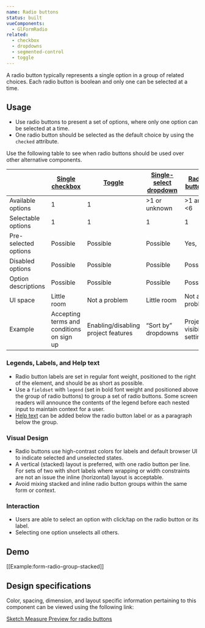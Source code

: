 ```yaml
---
name: Radio buttons
status: built
vueComponents:
  - GlFormRadio
related:
  - checkbox
  - dropdowns
  - segmented-control
  - toggle
---
```


A radio button typically represents a single option in a group of related choices. Each radio button is boolean and only one can be selected at a time.

## Usage

- Use radio buttons to present a set of options, where only one option can be selected at a time.
- One radio button should be selected as the default choice by using the `checked` attribute.

Use the following table to see when radio buttons should be used over other alternative components.

|                      | [Single checkbox](/components/checkbox) | [Toggle](/components/toggle)        | [Single-select dropdown](/components/dropdowns) | [Radio buttons](/components/radio-button) | [Segmented control](/components/segmented-control) | [Multiple checkboxes](/components/checkbox)    | [Multi-select dropdown](/components/dropdowns) |
| -------------------- | ----------------------------------------- | ----------------------------------- | ----------------------------------------------- | ----------------------------------------- | -------------------------------------------------- | ------------------------------------------------ | ---------------------------------------------- |
| Available options    | 1                                         | 1                                   | >1 or unknown                                   | >1 and <6                                 | >1 and <6                                          | >1 and <6                                        | >1 or unknown                                  |
| Selectable options   | 1                                         | 1                                   | 1                                               | 1                                         | 1                                                  | >1 or even all                                   | >1 or even all                                 |
| Pre-selected options | Possible                                  | Possible                            | Possible                                        | Yes, 1                                    | Yes, 1                                             | Possible                                         | Possible                                       |
| Disabled options     | Possible                                  | Possible                            | Possible                                        | Possible                                  | No                                                 | Possible                                         | Possible                                       |
| Option descriptions  | Possible                                  | Possible                            | Possible                                        | Possible                                  | No                                                 | Possible                                         | Possible                                       |
| UI space             | Little room                               | Not a problem                       | Little room                                     | Not a problem                             | Not a problem                                      | Not a problem                                    | Little room                                    |
| Example              | Accepting terms and conditions on sign up | Enabling/disabling project features | “Sort by” dropdowns                             | Project visibility setting                | 7, 30, 90 days timeframe in analytics dashboards   | Scopes selection in User settings > Applications | Add/remove labels                              |

### Legends, Labels, and Help text

- Radio button labels are set in regular font weight, positioned to the right of the element, and should be as short as possible.
- Use a `fieldset` with `legend` (set in bold font weight and positioned above the group of radio buttons) to group a set of radio buttons. Some screen readers will announce the contents of the legend before each nested input to maintain context for a user.
- [Help text](/components/forms#help-text) can be added below the radio button label or as a paragraph below the group.

### Visual Design

- Radio buttons use high-contrast colors for labels and default browser UI to indicate selected and unselected states.
- A vertical (stacked) layout is preferred, with one radio button per line. For sets of two with short labels where wrapping or width constraints are not an issue the inline (horizontal) layout is acceptable.
- Avoid mixing stacked and inline radio button groups within the same form or context.

### Interaction

- Users are able to select an option with click/tap on the radio button or its label.
- Selecting one option unselects all others.

## Demo

[[Example:form-radio-group-stacked]]

## Design specifications

Color, spacing, dimension, and layout specific information pertaining to this component can be viewed using the following link:

[Sketch Measure Preview for radio buttons](https://gitlab-org.gitlab.io/gitlab-design/hosted/design-gitlab-specs/radiobuttons-spec-previews/)
